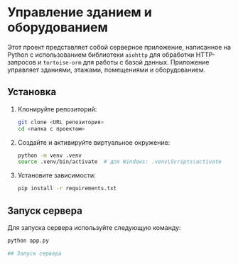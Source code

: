 # Управление зданием и оборудованием

Этот проект представляет собой серверное приложение, написанное на Python с использованием библиотеки `aiohttp` для обработки HTTP-запросов и `tortoise-orm` для работы с базой данных. Приложение управляет зданиями, этажами, помещениями и оборудованием.

## Установка

1. Клонируйте репозиторий:

    ```bash
    git clone <URL репозитория>
    cd <папка с проектом>
    ```

2. Создайте и активируйте виртуальное окружение:

    ```bash
    python -m venv .venv
    source .venv/bin/activate  # для Windows: .venv\Scripts\activate
    ```

3. Установите зависимости:

    ```bash
    pip install -r requirements.txt
    ```

## Запуск сервера

Для запуска сервера используйте следующую команду:

```bash
python app.py

## Запуск сервера
